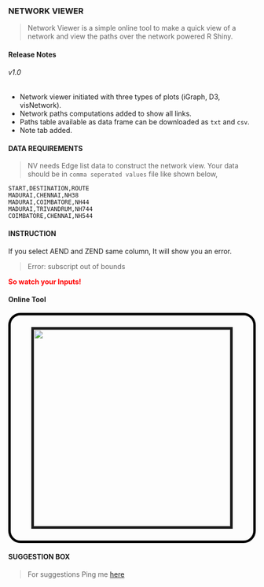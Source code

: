 <style> 
.imgbrd {
    border: 5px solid #000000;
    width : auto;
    padding: 10px;
    border-radius: 25px;
}
</style>


### <b>NETWORK VIEWER</b>

> Network Viewer is a simple online tool to make a quick view of a network and view the paths over the network powered R Shiny.

#### Release Notes

###### v1.0

- Network viewer initiated with three types of plots (iGraph, D3, visNetwork).
- Network paths computations added to show all links.
- Paths table available as data frame can be downloaded as `txt` and `csv`.
- Note tab added.

#### <b>DATA REQUIREMENTS</b>

> NV needs Edge list data to construct the network view. Your data should be in `comma seperated values` file like shown below,

```text
START,DESTINATION,ROUTE
MADURAI,CHENNAI,NH38
MADURAI,COIMBATORE,NH44
MADURAI,TRIVANDRUM,NH744
COIMBATORE,CHENNAI,NH544
```


#### <b>INSTRUCTION</b>

If you select AEND and ZEND same column, It will show you an error.

> Error: subscript out of bounds

<b><font color="red">So watch your Inputs!</font></b>


#### **Online Tool**

<div class="imgbrd">
<p align="center">
<img src="https://bhanuchander210.github.io/myapps/images/networkviewer.gif" width="400" height=auto align="center" border="5"/>
</p>
</div>

#### <b> SUGGESTION BOX </b>

> For suggestions Ping me [here](https://bhanuchander210.github.io)
